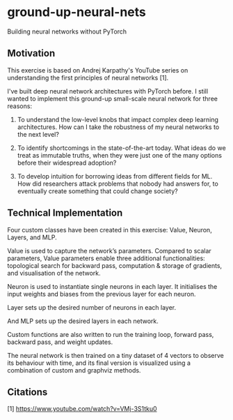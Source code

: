 # ground-up-neural-nets
Building neural networks without PyTorch

## Motivation

This exercise is based on Andrej Karpathy's YouTube series on understanding the first principles of neural networks [1].

I've built deep neural network architectures with PyTorch before. I still wanted to implement this ground-up small-scale neural network for three reasons:

1) To understand the low-level knobs that impact complex deep learning architectures. How can I take the robustness of my neural networks to the next level?

2) To identify shortcomings in the state-of-the-art today. What ideas do we treat as immutable truths, when they were just one of the many options before their widespread adoption?

3) To develop intuition for borrowing ideas from different fields for ML. How did researchers attack problems that nobody had answers for, to eventually create something that could change society?


## Technical Implementation

Four custom classes have been created in this exercise: Value, Neuron, Layers, and MLP. 

Value is used to capture the network’s parameters. Compared to scalar parameters, Value parameters enable three additional functionalities: topological search for backward pass, computation & storage of gradients, and visualisation of the network.

Neuron is used to instantiate single neurons in each layer. It initialises the input weights and biases from the previous layer for each neuron.

Layer sets up the desired number of neurons in each layer.

And MLP sets up the desired layers in each network.

Custom functions are also written to run the training loop, forward pass, backward pass, and weight updates.

The neural network is then trained on a tiny dataset of 4 vectors to observe its behaviour with time, and its final version is visualized using a combination of custom and graphviz methods.

## Citations
[1] https://www.youtube.com/watch?v=VMj-3S1tku0
